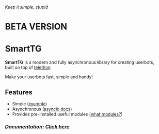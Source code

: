 *Keep it simple, stupid*
# BETA VERSION

# SmartTG
**SmartTG** is a modern and fully asynchronous library for creating userbots, built on top of [telethon](https://github.com/LonamiWebs/Telethon)

Make your userbots fast, simple and handy!

## Features
* Simple ([example](https://there.would.be.link))
* Asynchronous ([asyncio docs](https://docs.python.org/3/library/asyncio.html))
* Provides pre-installed useful modules ([what modules?](https://there.would.be.link))

### *Documentation: [Click here](https://github.com/securar/SmartTG/blob/master/docs/docs.md)*
